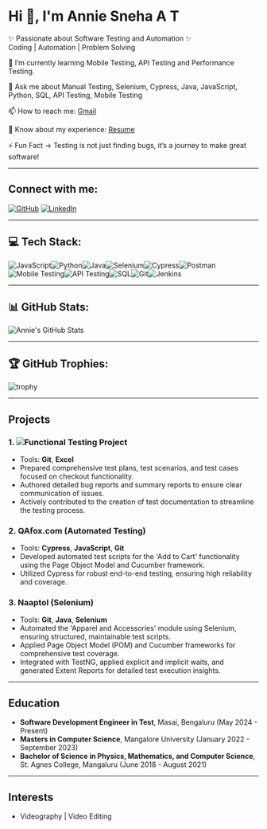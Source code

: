 # Hi 👋, I'm Annie Sneha A T
✨ Passionate about Software Testing and Automation ✨  
Coding | Automation | Problem Solving

🌱 I’m currently learning Mobile Testing, API Testing and Performance Testing.

💬 Ask me about Manual Testing, Selenium, Cypress, Java, JavaScript, Python, SQL, API Testing, Mobile Testing

📫 How to reach me: [Gmail](anniesneha14@gmail.com) 

📄 Know about my experience: [Resume](https://resume-builder-test-new.masaischool.com/resume/public?resumeId=66e45860f6d5a90baf0c727d)

⚡ Fun Fact -> Testing is not just finding bugs, it’s a journey to make great software!

---

## Connect with me:
[![GitHub](https://img.shields.io/badge/GitHub-181717?style=for-the-badge&logo=github)](https://github.com/AnnieSneha)
[![LinkedIn](https://img.shields.io/badge/LinkedIn-0A66C2?style=for-the-badge&logo=linkedin&logoColor=white)](https://linkedin.com/in/anniesneha2000)

---

## 💻 Tech Stack:
![JavaScript](https://img.shields.io/badge/-JavaScript-yellow)![Python](https://img.shields.io/badge/-Python-blue)![Java](https://img.shields.io/badge/-Java-red)![Selenium](https://img.shields.io/badge/-Selenium-green)![Cypress](https://img.shields.io/badge/-Cypress-black)![Postman](https://img.shields.io/badge/-Postman-orange)![Mobile Testing](https://img.shields.io/badge/-Mobile_Testing-lightgrey)![API Testing](https://img.shields.io/badge/-API_Testing-lightgrey)![SQL](https://img.shields.io/badge/-SQL-orange)![Git](https://img.shields.io/badge/-Git-black)![Jenkins](https://img.shields.io/badge/-Jenkins-blue)


---

## 📊 GitHub Stats:
![Annie's GitHub Stats](https://github-readme-stats.vercel.app/api?username=AnnieSneha&show_icons=true&theme=radical)

---

## 🏆 GitHub Trophies:
![trophy](https://github-profile-trophy.vercel.app/?username=AnnieSneha&theme=darkhub&no-bg=true&no-frame=true)

---
## Projects 

### 1. ![Functional Testing Project](https://github.com/AnnieSneha/CW_B37_Project_Manual.git)

- Tools: **Git**, **Excel**
- Prepared comprehensive test plans, test scenarios, and test cases focused on checkout functionality.
- Authored detailed bug reports and summary reports to ensure clear communication of issues.
- Actively contributed to the creation of test documentation to streamline the testing process.

### 2. **QAfox.com (Automated Testing)**
- Tools: **Cypress**, **JavaScript**, **Git**
- Developed automated test scripts for the 'Add to Cart' functionality using the Page Object Model and Cucumber framework.
- Utilized Cypress for robust end-to-end testing, ensuring high reliability and coverage.

### 3. **Naaptol (Selenium)**
- Tools: **Git**, **Java**, **Selenium**
- Automated the 'Apparel and Accessories' module using Selenium, ensuring structured, maintainable test scripts.
- Applied Page Object Model (POM) and Cucumber frameworks for comprehensive test coverage.
- Integrated with TestNG, applied explicit and implicit waits, and generated Extent Reports for detailed test execution insights.

---

## Education
- **Software Development Engineer in Test**, Masai, Bengaluru (May 2024 - Present)
- **Masters in Computer Science**, Mangalore University (January 2022 - September 2023)
- **Bachelor of Science in Physics, Mathematics, and Computer Science**, St. Agnes College, Mangaluru (June 2018 - August 2021)

---

## Interests
- Videography | Video Editing
